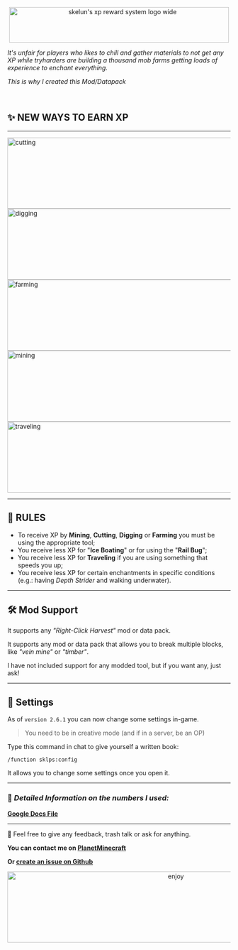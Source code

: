 <p align="center">
  <img width="496" height="80" alt="skelun's xp reward system logo wide" src="https://github.com/user-attachments/assets/eefcd143-14a9-489d-bf62-f37dbdb13b5f" />
</p>

_It's unfair for players who likes to chill and gather materials to not get any XP while tryharders are building a thousand mob farms getting loads of experience to enchant everything._

_This is why I created this Mod/Datapack_

&nbsp;

## ✨ NEW WAYS TO EARN XP

---

<img width="745" height="160" alt="cutting" src="https://github.com/user-attachments/assets/f65bdec4-0e0e-43fa-a45f-741ae3846163" />
<img width="745" height="160" alt="digging" src="https://github.com/user-attachments/assets/1abc245f-fbad-4bac-a9e5-7d274f6acbf9" />
<img width="745" height="160" alt="farming" src="https://github.com/user-attachments/assets/c0bdc59b-6c45-41bb-8bf5-29ca8c496d96" />
<img width="745" height="160" alt="mining" src="https://github.com/user-attachments/assets/16008c2b-e395-446f-8fca-8d88abaaea5c" />
<img width="745" height="160" alt="traveling" src="https://github.com/user-attachments/assets/a827c69b-d40c-4c7c-8aff-a68a14a53ee3" />

---

## 📝 RULES

* To receive XP by **Mining**, **Cutting**, **Digging** or **Farming** you must be using the appropriate tool;
* You receive less XP for "**Ice Boating**" or for using the "**Rail Bug**";
* You receive less XP for **Traveling** if you are using something that speeds you up;
* You receive less XP for certain enchantments in specific conditions (e.g.: having *Depth Strider* and walking underwater).

---

## 🛠️ Mod Support

It supports any _*"Right-Click Harvest"*_ mod or data pack.

It supports any mod or data pack that allows you to break multiple blocks, like _*"vein mine"*_ or _*"timber"*_.

I have not included support for any modded tool, but if you want any, just ask!

---

## 📖 Settings

As of `version 2.6.1` you can now change some settings in-game.

> You need to be in creative mode (and if in a server, be an OP)

Type this command in chat to give yourself a written book:

```/function sklps:config```

It allows you to change some settings once you open it.

---

### 🔢 *Detailed Information on the numbers I used:*

[**Google Docs File**](https://docs.google.com/spreadsheets/d/1ja2UrwOSQU-HuBbu5GjIAst3xkR4ZdJTHHQBmAlbfy0/edit?usp=sharing)

---

💖 Feel free to give any feedback, trash talk or ask for anything.

**You can contact me on [PlanetMinecraft](https://www.planetminecraft.com/member/skelun/)**

**Or [create an issue on Github](https://github.com/Skelun/xp-reward-system/issues)**

<p align="center">
  
<img width="745" height="160" alt="enjoy" src="https://github.com/user-attachments/assets/682085f5-c9df-4577-a1e1-87438489813d" />

</p>
